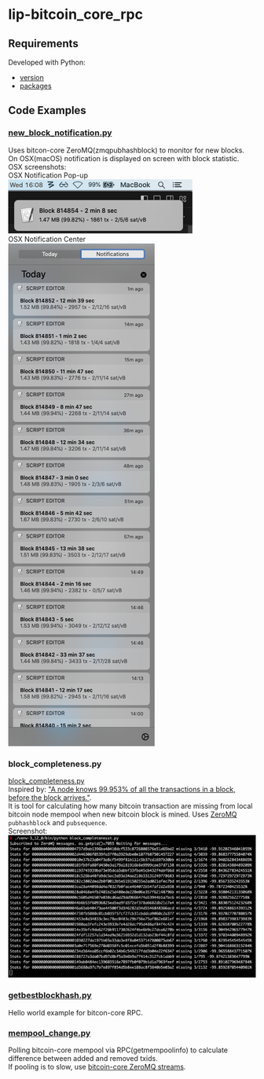 # lip-bitcoin_core_rpc

## Requirements
Developed with Python:
 - [version](https://github.com/sasa-buklijas/lip-bitcoin_core_rpc/blob/main/.python-version)
 - [packages](https://github.com/sasa-buklijas/lip-bitcoin_core_rpc/blob/main/requirements.txt)

## Code Examples
### [new_block_notification.py](./new_block_notification.py)  
Uses bitcon-core ZeroMQ(zmqpubhashblock) to monitor for new blocks.  
On OSX(macOS) notification is displayed on screen with block statistic.  
OSX screenshots:  
OSX Notification Pop-up  
![OSX notification](./documentation/screenshots/osx_notification.png)  
OSX Notification Center  
![OSX notifications](./documentation/screenshots/osx_notifications.png)

### block_completeness.py 
[block_completeness.py](./block_completeness.py)  
Inspired by: ["A node knows 99.953% of all the transactions in a block, before the block arrives."](https://btctranscripts.com/greg-maxwell/2017-11-27-gmaxwell-advances-in-block-propagation/#original-bitcoin-block-relay-protocol).  
It is tool for calculating how many bitcoin transaction are missing from local bitcoin node mempool when new bitcoin block is mined. Uses [ZeroMQ](https://github.com/bitcoin/bitcoin/blob/master/doc/zmq.md) `pubhashblock` and `pubsequence`.   
Screenshot:
![block_completeness.py notifications](./documentation/screenshots/block_completeness.png)

### [getbestblockhash.py](./getbestblockhash.py)  
Hello world example for bitcon-core RPC.

### [mempool_change.py](./mempool_change.py)  
Polling bitcoin-core mempool via RPC(getmempoolinfo) to calculate difference between added and removed txids.  
If pooling is to slow, use [bitcoin-core ZeroMQ streams](https://bitcoindev.network/accessing-bitcoins-zeromq-interface/). 


